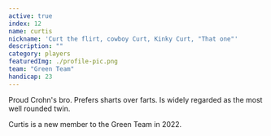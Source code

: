 ```yaml
---
active: true
index: 12
name: curtis
nickname: 'Curt the flirt, cowboy Curt, Kinky Curt, "That one"'
description: ""
category: players
featuredImg: ./profile-pic.png
team: "Green Team"
handicap: 23
---
```


Proud Crohn's bro. Prefers sharts over farts. Is widely regarded as the most well rounded twin.

Curtis is a new member to the Green Team in 2022.
